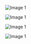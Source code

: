 ![Image 1](https://raw.githubusercontent.com/Iamstanlee/MV-Player/master/assets/1.png)

![Image 1](https://raw.githubusercontent.com/Iamstanlee/MV-Player/master/assets/2.png)

![Image 1](https://raw.githubusercontent.com/Iamstanlee/MV-Player/master/assets/3.png)

![Image 1](https://raw.githubusercontent.com/Iamstanlee/MV-Player/master/assets/4.png)
